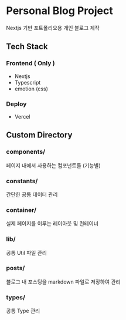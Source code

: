 # Personal Blog Project

Nextjs 기반 포트폴리오용 개인 블로그 제작

## Tech Stack

### Frontend ( Only )

- Nextjs
- Typescript
- emotion (css)

### Deploy

- Vercel

## Custom Directory

### components/

페이지 내에서 사용하는 컴포넌트들 (기능별)

### constants/

간단한 공통 데이터 관리

### container/

실제 페이지를 이루는 레이아웃 및 컨테이너

### lib/

공통 Util 파일 관리

### posts/

블로그 내 포스팅을 markdown 파일로 저장하여 관리

### types/

공통 Type 관리
